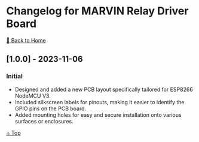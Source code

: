 # Changelog for MARVIN Relay Driver Board

[🏡 Back to Home](/)

## [1.0.0] - 2023-11-06

### Initial

- Designed and added a new PCB layout specifically tailored for ESP8266 NodeMCU V3.
- Included silkscreen labels for pinouts, making it easier to identify the GPIO pins on the PCB board.
- Added mounting holes for easy and secure installation onto various surfaces or enclosures.
  
[🔝 Top](#changelog-for-marvin-relay-driver-board)

<!--
### Added

- Designed and added a new PCB layout specifically tailored for ESP8266 NodeMCU V3.
- Included silkscreen labels for pinouts, making it easier to identify the GPIO pins on the PCB board.
- Added mounting holes for easy and secure installation onto various surfaces or enclosures.

### Changed

- Modified the board dimensions to ensure compatibility with a wider range of cases and housings.
- Improved the copper traces for better conductivity and stability.
- Updated the board layout to avoid interference with components near the edges of the board.

### Fixed

- Corrected the alignment issue with the USB port, ensuring a proper fit without any potential obstruction.

### Removed

- Eliminated redundant vias and optimized the routing for a cleaner and more efficient PCB design.


## [0.2.0] - 2023-08-15

### Added

- Integrated ESD protection components for better resilience against electrostatic discharge.

### Changed

- Adjusted the silk layer to include more comprehensive board identification markings.

### Fixed

- Resolved an issue with the pin labeling that caused confusion during assembly.

## [0.1.0] - 2023-06-20

### Added

- Initial design and layout of the PCB for ESP8266 NodeMCU mounting.
- Defined the basic structure, incorporating the main components and connectors.

### Changed

- Modified the initial PCB layout based on feedback from the first prototype test.

### Fixed

- Corrected errors in the initial pin assignment that affected functionality.


-->
